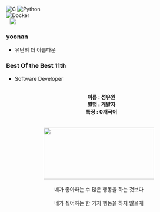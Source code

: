 ![C](https://img.shields.io/badge/C%20language-3776AB.svg?&style=plastic&logo=C&logoColor=white)
![Python](https://img.shields.io/badge/Python-3776AB.svg?&style=plastic&logo=Python&logoColor=white) <br>
![Docker](https://img.shields.io/badge/Docker-2496ED.svg?&style=plastic&logo=Docker&logoColor=white) <br>
<a href="https://www.instagram.com/yuddobbi/">
    <img 
        src="http://img.shields.io/badge/-yuddobbi-222222?style=plastic&logo=Instagram&link=https://www.instagram.com/yuddobbi/"
        style="height : auto; margin-left : 10px; margin-right : 10px;"/>
</a><br>
<!-- info start -->
### yoonan
- <t> 유난히 더 아름다운 

### Best Of the Best 11th 
- <t> Software Developer <br>
<!-- Center Start -->

<p = align="center">
<br>
&emsp;<b>이름 : 성유원</b><br>
&emsp;<b>별명 : 개발자</b><br>
&emsp;<b>특징 : 0개국어</b><br>
<br><br>

<!-- image -->
<img src="https://user-images.githubusercontent.com/101767824/181694860-84bfaaa4-0298-442a-90f8-546410e3de45.png" width="300" height="140"/>
<br>
<br>
네가 좋아하는 수 많은 행동을 하는 것보다<br><br>
네가 싫어하는 한 가지 행동을 하지 않을게<br><br>

<!-- <b>후회없는 삶을 위해 노력중</b> -->

</p>
<!-- Center End -->




<!--
**magarets/magarets** is a ✨ _special_ ✨ repository because its `README.md` (this file) appears on your GitHub profile.

Here are some ideas to get you started:

- 🔭 I’m currently working on ...
- 🌱 I’m currently learning ...
- 👯 I’m looking to collaborate on ...
- 🤔 I’m looking for help with ...
- 💬 Ask me about ...
- 📫 How to reach me: ...
- 😄 Pronouns: ...
- ⚡ Fun fact: ...
-->
